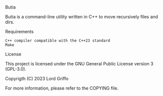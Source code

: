 Butia

Butia is a command-line utility written in C++ to move recursively files and dirs.

Requirements

    C++ compiler compatible with the C++23 standard
    Make


License

This project is licensed under the GNU General Public License version 3 (GPL-3.0).

Copyrigth (C) 2023 Lord Griffo

For more information, please refer to the COPYING file.
